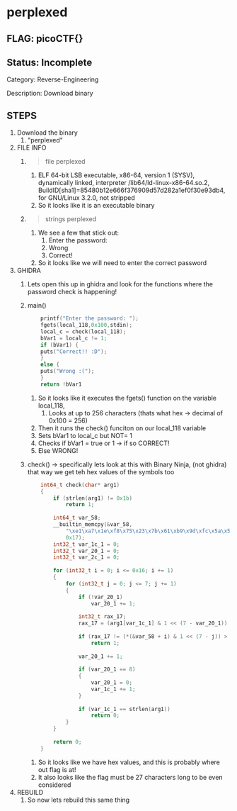 # perplexed

## FLAG: picoCTF{}

## Status: Incomplete

Category: Reverse-Engineering

Description: Download binary

## STEPS

1. Download the binary
   1. "perplexed"
2. FILE INFO
   1. > file perplexed
      1. ELF 64-bit LSB executable, x86-64, version 1 (SYSV), dynamically linked, interpreter /lib64/ld-linux-x86-64.so.2, BuildID[sha1]=85480b12e666f376909d57d282a1ef0f30e93db4, for GNU/Linux 3.2.0, not stripped
      2. So it looks like it is an executable binary
   2. > strings perplexed
      1. We see a few that stick out:
         1. Enter the password: 
         2. Wrong
         3. Correct!
      2. So it looks like we will need to enter the correct password
3. GHIDRA
   1. Lets open this up in ghidra and look for the functions where the password check is happening!
   2. main()

        ```c
            printf("Enter the password: ");
            fgets(local_118,0x100,stdin);
            local_c = check(local_118);
            bVar1 = local_c != 1;
            if (bVar1) {
            puts("Correct!! :D");
            }
            else {
            puts("Wrong :(");
            }
            return !bVar1
        ```

        1. So it looks like it executes the fgets() function on the variable local_118, 
           1. Looks at up to 256 characters (thats what hex -> decimal of 0x100 = 256)
        2. Then it runs the check() funciton on our local_118 variable
        3. Sets bVar1 to local_c but NOT= 1
        4. Checks if bVar1 = true or 1 -> if so CORRECT!
        5. Else WRONG!
   3. check() -> specifically lets look at this with Binary Ninja, (not ghidra) that way we get teh hex values of the symbols too

        ```c
            int64_t check(char* arg1)
            {
                if (strlen(arg1) != 0x1b)
                    return 1;
                
                int64_t var_58;
                __builtin_memcpy(&var_58, 
                    "\xe1\xa7\x1e\xf8\x75\x23\x7b\x61\xb9\x9d\xfc\x5a\x5b\xdf\x69\xd2\xfe\x1b\xed\xf4\xed\x67\xf4", 
                    0x17);
                int32_t var_1c_1 = 0;
                int32_t var_20_1 = 0;
                int32_t var_2c_1 = 0;
                
                for (int32_t i = 0; i <= 0x16; i += 1)
                {
                    for (int32_t j = 0; j <= 7; j += 1)
                    {
                        if (!var_20_1)
                            var_20_1 += 1;
                        
                        int32_t rax_17;
                        rax_17 = (arg1[var_1c_1] & 1 << (7 - var_20_1)) > 0;
                        
                        if (rax_17 != (*(&var_58 + i) & 1 << (7 - j)) > 0)
                            return 1;
                        
                        var_20_1 += 1;
                        
                        if (var_20_1 == 8)
                        {
                            var_20_1 = 0;
                            var_1c_1 += 1;
                        }
                        
                        if (var_1c_1 == strlen(arg1))
                            return 0;
                    }
                }
                
                return 0;
            }
        ```

        1. So it looks like we have hex values, and this is probably where out flag is at!
        2. It also looks like the flag must be 27 characters long to be even considered
4. REBUILD
   1. So now lets rebuild this same thing